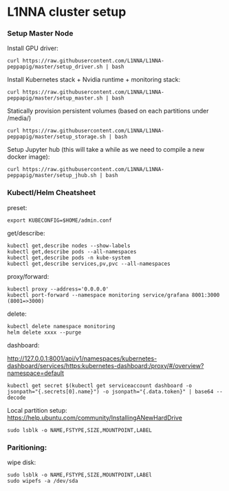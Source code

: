 # L1NNA cluster setup

### Setup Master Node

Install GPU driver:
```
curl https://raw.githubusercontent.com/L1NNA/L1NNA-peppapig/master/setup_driver.sh | bash
```
Install Kubernetes stack + Nvidia runtime + monitoring stack:
```
curl https://raw.githubusercontent.com/L1NNA/L1NNA-peppapig/master/setup_master.sh | bash
```
Statically provision persistent volumes (based on each partitions under /media/)
```
curl https://raw.githubusercontent.com/L1NNA/L1NNA-peppapig/master/setup_storage.sh | bash
```
Setup Jupyter hub (this will take a while as we need to compile a new docker image):
```
curl https://raw.githubusercontent.com/L1NNA/L1NNA-peppapig/master/setup_jhub.sh | bash
```


### Kubectl/Helm Cheatsheet

preset:
```
export KUBECONFIG=$HOME/admin.conf
```

get/describe:
```
kubectl get,describe nodes --show-labels
kubectl get,describe pods --all-namespaces
kubectl get,describe pods -n kube-system
kubectl get,describe services,pv,pvc --all-namespaces
```
proxy/forward:
```
kubectl proxy --address='0.0.0.0'
kubectl port-forward --namespace monitoring service/grafana 8001:3000 (8001=>3000)
```

delete:
```
kubectl delete namespace monitoring
helm delete xxxx --purge
```

dashboard:

http://127.0.0.1:8001/api/v1/namespaces/kubernetes-dashboard/services/https:kubernetes-dashboard:/proxy/#/overview?namespace=default
```
kubectl get secret $(kubectl get serviceaccount dashboard -o jsonpath="{.secrets[0].name}") -o jsonpath="{.data.token}" | base64 --decode

```

Local partition setup:
https://help.ubuntu.com/community/InstallingANewHardDrive
```
sudo lsblk -o NAME,FSTYPE,SIZE,MOUNTPOINT,LABEL
```

### Paritioning:

wipe disk:
```
sudo lsblk -o NAME,FSTYPE,SIZE,MOUNTPOINT,LABEl
sudo wipefs -a /dev/sda
```
